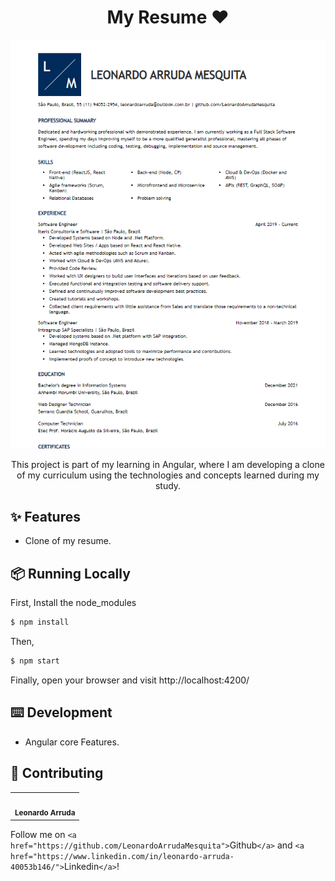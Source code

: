 <h1 align="center">My Resume ❤️</h1>

![](src\assets\img\resume.png)

<div align="center">

This project is part of my learning in Angular, where I am developing a clone of my curriculum using the technologies and concepts learned during my study.

</div>

## ✨ Features

- Clone of my resume.

## 📦 Running Locally

First, Install the node_modules

```bash
$ npm install
```

Then,

```bash
$ npm start
```

Finally, open your browser and visit http://localhost:4200/

## ⌨️ Development

- Angular core Features.

## 🤝 Contributing

<table>
  <tr>
    <td align="center"><img src="https://avatars.githubusercontent.com/u/49277374?v=4" width="100px;" alt=""/>
      <br />    
      <sub>
        <b>Leonardo Arruda</b>
      </sub>    
      <br />
    </td>
  </tr>
</table>

Follow me on `<a href="https://github.com/LeonardoArrudaMesquita">`Github`</a>` and `<a href="https://www.linkedin.com/in/leonardo-arruda-40053b146/">`Linkedin`</a>`!
